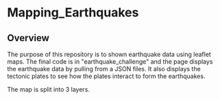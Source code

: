 # Mapping_Earthquakes

## Overview
The purpose of this repository is to shown earthquake data using leaflet maps. The final code is in "earthquake_challenge" and the page displays the earthquake data by pulling from a JSON files. It also displays the tectonic plates to see how the plates interact to form the earthquakes.

The map is split into 3 layers.
